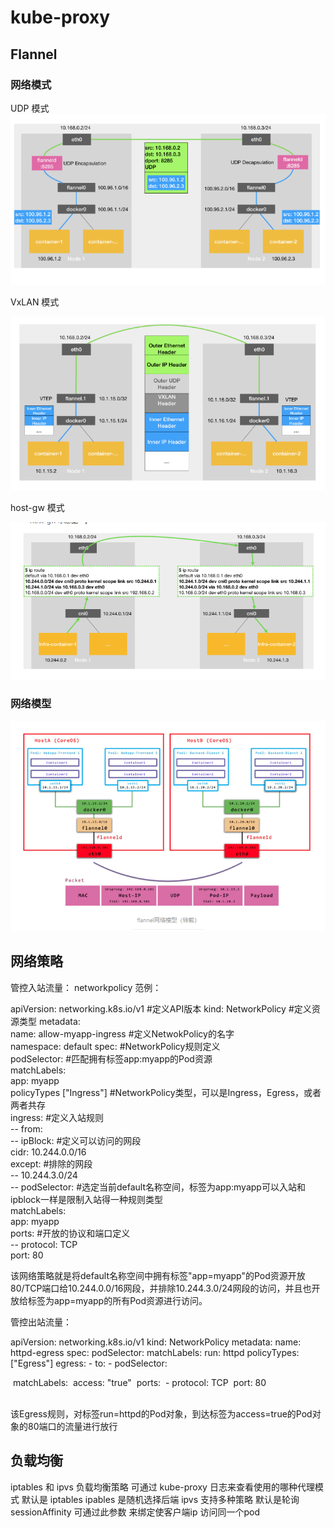 # kube-proxy



## Flannel

### 网络模式

UDP 模式
![2](网络.assets/2-1657592976039.png)

VxLAN 模式

![3](网络.assets/3-1657592991685.png)

host-gw 模式

![4](网络.assets/4.png)

### 网络模型

![5](网络.assets/5.png)

##  网络策略

 管控入站流量：
 networkpolicy
 范例：

apiVersion: networking.k8s.io/v1                                    #定义API版本
kind: NetworkPolicy                                                             #定义资源类型
metadata:   
    name: allow-myapp-ingress                                                 #定义NetwokPolicy的名字   
    namespace: default 
spec:                                                                                      #NetworkPolicy规则定义   
    podSelector:                                                                        #匹配拥有标签app:myapp的Pod资源     
        matchLabels:       
            app: myapp   
    policyTypes ["Ingress"]                                                      #NetworkPolicy类型，可以是Ingress，Egress，或者两者共存   
    ingress:         #定义入站规则   
    --  from:     
        -- ipBlock:                                                     #定义可以访问的网段         
            cidr: 10.244.0.0/16         
            except:                                                     #排除的网段        
            -- 10.244.3.0/24    
        -- podSelector:                                    #选定当前default名称空间，标签为app:myapp可以入站和ipblock一样是限制入站得一种规则类型         
                matchLabels:           
                    app: myapp     
        ports:                                                   #开放的协议和端口定义     
        -- protocol: TCP       
            port: 80    

该网络策略就是将default名称空间中拥有标签"app=myapp"的Pod资源开放80/TCP端口给10.244.0.0/16网段，并排除10.244.3.0/24网段的访问，并且也开放给标签为app=myapp的所有Pod资源进行访问。  

 管控出站流量：

 apiVersion: networking.k8s.io/v1
kind: NetworkPolicy
metadata:
  name: httpd-egress
spec:
  podSelector: 
    matchLabels:
      run: httpd
  policyTypes: ["Egress"]
  egress:
  \- to:
    \- podSelector:

​        matchLabels:
​          access: "true"
​    ports:
​    \- protocol: TCP
​      port: 80
​      
​      

 该Egress规则，对标签run=httpd的Pod对象，到达标签为access=true的Pod对象的80端口的流量进行放行

## 负载均衡

iptables 和 ipvs 负载均衡策略
可通过 kube-proxy 日志来查看使用的哪种代理模式 默认是 iptables
ipables 是随机选择后端
ipvs 支持多种策略 默认是轮询
sessionAffinity 可通过此参数 来绑定使客户端ip 访问同一个pod